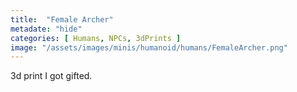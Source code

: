 ```yaml
---
title:  "Female Archer"
metadate: "hide"
categories: [ Humans, NPCs, 3dPrints ]
image: "/assets/images/minis/humanoid/humans/FemaleArcher.png"
---
```

3d print I got gifted.